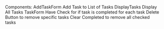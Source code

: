 Components:
    AddTaskForm
        Add Task to List of Tasks
    DisplayTasks
        Display All Tasks
    TaskForm
        Have Check for if task is completed for each task
        Delete Button to remove specific tasks
        Clear Completed to remove all checked tasks